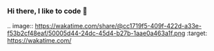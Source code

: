 ### Hi there, I like to code 🦖

.. image:: https://wakatime.com/share/@cc1719f5-409f-422d-a33e-f53b2cf48eaf/50005d44-24dc-45d4-b27b-1aae0a463a1f.png
    :target: https://wakatime.com/

<!--
**m4ttsch/m4ttsch** is a ✨ _special_ ✨ repository because its `README.md` (this file) appears on your GitHub profile.

Here are some ideas to get you started:

- 🔭 I’m currently working on ...
- 🌱 I’m currently learning ...
- 👯 I’m looking to collaborate on ...
- 🤔 I’m looking for help with ...
- 💬 Ask me about ...
- 📫 How to reach me: ...
- 😄 Pronouns: ...
- ⚡ Fun fact: ...
-->

